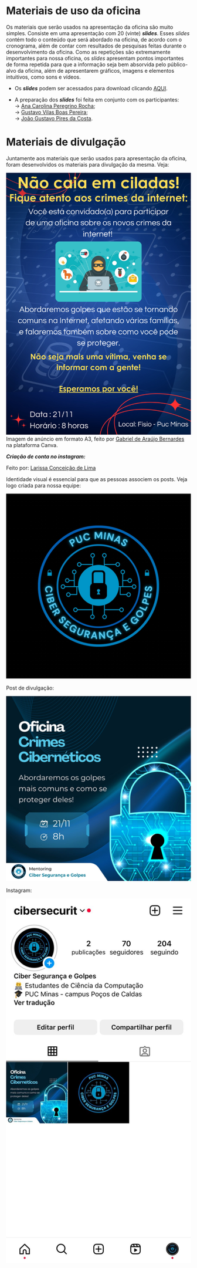 # Materiais de uso da oficina

  Os materiais que serão usados na apresentação da oficina são muito simples. Consiste em uma apresentação com 20 (vinte) <i><b>slides</b></i>. Esses <i>slides</i> contém todo o conteúdo que será abordado na oficina, de acordo com o cronograma, além de contar com resultados de pesquisas feitas durante o desenvolvimento da oficina. Como as repetições são extremamente importantes para nossa oficina, os <i>slides</i> apresentam pontos importantes de forma repetida para que a informação seja bem absorvida pelo público-alvo da oficina, além de apresentarem gráficos, imagens e elementos intuitivos, como sons e vídeos.

  - Os <i><b>slides</b></i> podem ser acessados para download clicando [AQUI](https://github.com/ICEI-PUC-Minas-PPC-CC/ppc-cc-2024-2-ment2-noite1-idosos-1/blob/main/docs/files/Slides-oficina.pptx).

  - A preparação dos <i><b>slides</b></i> foi feita em conjunto com os participantes:<br>
  -> [Ana Carolina Peregrino Rocha](https://github.com/anacarolina-peregrino);<br>
  -> [Gustavo Vilas Boas Pereira](https://github.com/gustavo-vb);<br>
  -> [João Gustavo Pires da Costa](https://github.com/Jgustavo98).<br>

# Materiais de divulgação

  Juntamente aos materiais que serão usados para apresentação da oficina, foram desenvolvidos os materiais para divulgação da mesma. Veja:

![Anúncio em A3](https://github.com/ICEI-PUC-Minas-PPC-CC/ppc-cc-2024-2-ment2-noite1-idosos-1/blob/main/docs/files/Anuncio.png)
Imagem de anúncio em formato A3, feito por [Gabriel de Araújo Bernardes](https://github.com/azengarddee) na plataforma Canva.

<i><b>Criação de conta no instagram:</b></i>

Feito por: [Larissa Conceição de Lima](https://github.com/Larissa-Lima)

Identidade visual é essencial para que as pessoas associem os posts. Veja logo criada para nossa equipe:

![Logo](https://github.com/ICEI-PUC-Minas-PPC-CC/ppc-cc-2024-2-ment2-noite1-idosos-1/blob/main/docs/files/Logo.jpeg)

Post de divulgação:

![Post](https://github.com/ICEI-PUC-Minas-PPC-CC/ppc-cc-2024-2-ment2-noite1-idosos-1/blob/main/docs/files/Post%20-%20divulga%C3%A7%C3%A3o.jpeg)

Instagram:

![Logo](https://github.com/ICEI-PUC-Minas-PPC-CC/ppc-cc-2024-2-ment2-noite1-idosos-1/blob/main/docs/files/Instagram%20-%20divulga%C3%A7%C3%A3o.jpeg)
